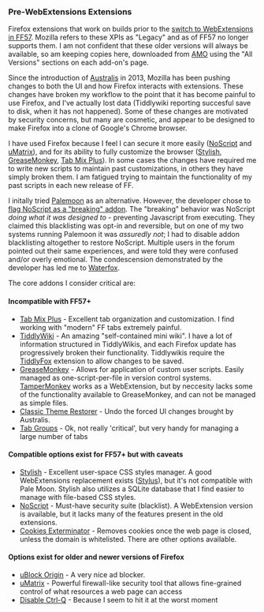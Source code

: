 ### Pre-WebExtensions Extensions

Firefox extensions that work on builds prior to the
[switch to WebExtensions in FF57][FF57]. Mozilla refers to these XPIs
as "Legacy" and as of FF57 no longer supports them. I am not confident
that these older versions will always be available, so am keeping
copies here, downloaded from [AMO][AMO] using the "All Versions"
sections on each add-on's page.

Since the introduction of [Australis][Australis] in 2013, Mozilla has
been pushing changes to both the UI and how Firefox interacts with
extensions. These changes have broken my workflow to the point that it
has become painful to use Firefox, and I've actually lost data
(Tiddlywiki reporting succesful save to disk, when it has not
happened). Some of these changes are motivated by security concerns,
but many are cosmetic, and appear to be designed to make Firefox into
a clone of Google's Chrome browser.

I have used Firefox because I feel I can secure it more easily
([NoScript][NoScript] and [uMatrix][uMatrix]), and for its ability to
fully customize the browser ([Stylish][Stylish],
[GreaseMonkey][GreaseMonkey], [Tab Mix Plus][TMP]). In some cases the
changes have required me to write new scripts to maintain past
customizations, in others they have simply broken them. I am fatigued
trying to maintain the functionality of my past scripts in each new
release of FF.

I initally tried [Palemoon][Palemoon] as an alternative. However, the
developer chose to [flag NoScript as a "breaking" addon][PMWTF]. The
"breaking" behavior was NoScript _doing what it was designed to_ -
preventing Javascript from executing. They claimed this blacklisting
was opt-in and reversible, but on one of my two systems running
Palemoon it was _assuredly not_; I had to disable addon blacklisting
altogether to restore NoScript. Multiple users in the forum pointed
out their same experiences, and were told they were confused and/or
overly emotional. The condescension demonstrated by the developer has
led me to [Waterfox][Waterfox].

The core addons I consider critical are:

#### Incompatible with FF57+

* [Tab Mix Plus][TMP] - Excellent tab organization and
  customization. I find working with "modern" FF tabs extremely
  painful.
* [TiddlyWiki][TiddlyWiki] - An amazing "self-contained mini wiki". I
  have a lot of information structured in TiddlyWikis, and each
  Firefox update has progressively broken their
  functionality. Tiddlywikis require the [TiddlyFox][TiddlyFox]
  extension to allow changes to be saved.
* [GreaseMonkey][GreaseMonkey] - Allows for application of custom user
  scripts. Easily managed as one-script-per-file in version control
  systems. [TamperMonkey][TamperMonkey] works as a WebExtension, but
  by neccesity lacks some of the functionality available to
  GreaseMonkey, and can not be managed as simple files.
* [Classic Theme Restorer][CTR] - Undo the forced UI changes brought
  by Australis.
* [Tab Groups][TabGroups] - Ok, not really 'critical', but very handy
  for managing a large number of tabs

#### Compatible options exist for FF57+ but with caveats

* [Stylish][Stylish] - Excellent user-space CSS styles manager. A good
  WebExtensions replacement exists ([Stylus][Stylus]), but it's not
  compatible with Pale Moon. Stylish also utilizes a SQLite database
  that I find easier to manage with file-based CSS styles.
* [NoScript][NoScript] - Must-have security suite (blacklist). A
  WebExtension version is available, but it lacks many of the features
  present in the old extensions.
* [Cookies Exterminator][CE] - Removes cookies once the web page is
  closed, unless the domain is whitelisted. There are other options
  available.

#### Options exist for older and newer versions of Firefox

* [uBlock Origin][uBlock] - A very nice ad blocker.
* [uMatrix][uMatrix] - Powerful firewall-like security tool that
  allows fine-grained control of what resources a web page can access
* [Disable Ctrl-Q][CtrlQ] - Because I seem to hit it at the worst moment

[FF57]: https://blog.mozilla.org/addons/2017/09/28/webextensions-in-firefox-57/
[AMO]: https://addons.mozilla.org/en-US/firefox/
[Palemoon]: https://www.palemoon.org/
[PMWTF]: https://forum.palemoon.org/viewtopic.php?t=19119
[Waterfox]: https://www.waterfoxproject.org/
[TMP]: https://addons.mozilla.org/en-US/firefox/addon/tab-mix-plus/
[Stylish]: https://addons.mozilla.org/en-US/firefox/addon/stylish/
[Stylus]: https://addons.mozilla.org/en-US/firefox/addon/styl-us/
[TiddlyWiki]: https://tiddlywiki.com/
[TiddlyFox]: https://addons.mozilla.org/en-US/firefox/addon/tiddlyfox/
[uBlock]: https://addons.mozilla.org/en-US/firefox/addon/ublock-origin/
[uMatrix]: https://addons.mozilla.org/en-US/firefox/addon/umatrix/
[NoScript]: https://addons.mozilla.org/en-US/firefox/addon/noscript/
[GreaseMonkey]: https://addons.mozilla.org/en-US/firefox/addon/greasemonkey/
[CTR]: https://addons.mozilla.org/en-US/firefox/addon/classicthemerestorer/
[TabGroups]: https://addons.mozilla.org/en-US/firefox/addon/tab-groups-panorama/
[Australis]: https://blog.mozilla.org/ux/2013/11/australis-is-landing-in-firefox-nightly/
[TamperMonkey]: https://addons.mozilla.org/en-US/firefox/addon/tampermonkey/
[CtrlQ]: https://addons.mozilla.org/en-us/firefox/addon/disable-ctrl-q-shortcut/
[CE]: https://addons.mozilla.org/en-US/firefox/addon/cookies-exterminator/
[SDC]: https://addons.mozilla.org/en-US/firefox/addon/self-destructing-cookies/
